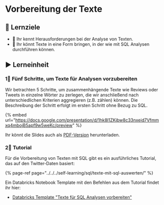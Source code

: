 # Vorbereitung der Texte

## 🎯 Lernziele

* 🎯 Ihr kennt Herausforderungen bei der Analyse von Texten.
* 🎯 Ihr könnt Texte in eine Form bringen, in der wie mit SQL Analysen durchführen können.

## ▶ Lerneinheit

### 1⃣ Fünf Schritte, um Texte für Analysen vorzubereiten

Wir betrachten 5 Schritte, um zusammenhängende Texte wie Reviews oder Tweets in einzelne Wörter zu zerlegen, die wir anschließend nach unterschiedlichen Kriterien aggregieren \(z.B. zählen\) können. Die Beschreibung der Schritt erfolgt im ersten Schritt ohne Bezug zu SQL.

{% embed url="https://docs.google.com/presentation/d/1hk8l1ZKjbw8c33nxeid7Vfmmxq4mbojB5apf9w5weKc/preview" %}

Ihr könnt die Slides auch als [PDF-Version](https://docs.google.com/presentation/d/1hk8l1ZKjbw8c33nxeid7Vfmmxq4mbojB5apf9w5weKc/export/pdf) herunterladen.

### 2⃣ Tutorial

Für die Vorbereitung von Texten mit SQL gibt es ein ausführliches Tutorial, das auf den Twitter-Daten basiert:

{% page-ref page="../../../self-learning/sql/texte-mit-sql-auswerten/" %}

Ein Databricks Notebook Template mit den Befehlen aus dem Tutorial findet ihr hier:

* [Databricks Template "Texte für SQL Analysen vorbereiten"](https://winf-hsos.github.io/databricks-notebooks/big-data-analytics/Texte%20f%C3%BCr%20SQL%20Analysen%20vorbereiten.html)

